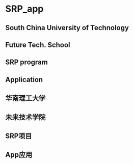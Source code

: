 # SRP_app
## South China University of Technology
## Future Tech. School
## SRP program
## Application

## 华南理工大学
## 未来技术学院
## SRP项目
## App应用
